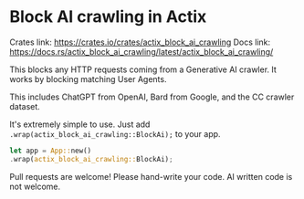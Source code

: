 # Block AI crawling in Actix

Crates link: https://crates.io/crates/actix_block_ai_crawling
Docs link: https://docs.rs/actix_block_ai_crawling/latest/actix_block_ai_crawling/

This blocks any HTTP requests coming from a Generative AI crawler. It works by blocking matching User Agents.

This includes ChatGPT from OpenAI, Bard from Google, and the CC crawler dataset.

It's extremely simple to use. Just add `.wrap(actix_block_ai_crawling::BlockAi);` to your app.
```rust
let app = App::new()
.wrap(actix_block_ai_crawling::BlockAi);
```

Pull requests are welcome! Please hand-write your code. 
AI written code is not welcome.
